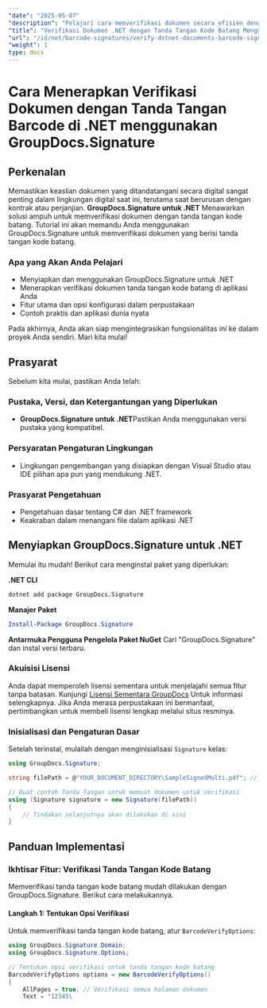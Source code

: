 ```yaml
---
"date": "2025-05-07"
"description": "Pelajari cara memverifikasi dokumen secara efisien dengan tanda tangan kode batang menggunakan GroupDocs.Signature untuk .NET. Panduan ini mencakup pengaturan, implementasi, dan aplikasi praktis."
"title": "Verifikasi Dokumen .NET dengan Tanda Tangan Kode Batang Menggunakan GroupDocs.Signature"
"url": "/id/net/barcode-signatures/verify-dotnet-documents-barcode-signatures-groupdocs/"
"weight": 1
type: docs
---
```

# Cara Menerapkan Verifikasi Dokumen dengan Tanda Tangan Barcode di .NET menggunakan GroupDocs.Signature

## Perkenalan

Memastikan keaslian dokumen yang ditandatangani secara digital sangat penting dalam lingkungan digital saat ini, terutama saat berurusan dengan kontrak atau perjanjian. **GroupDocs.Signature untuk .NET** Menawarkan solusi ampuh untuk memverifikasi dokumen dengan tanda tangan kode batang. Tutorial ini akan memandu Anda menggunakan GroupDocs.Signature untuk memverifikasi dokumen yang berisi tanda tangan kode batang.

### Apa yang Akan Anda Pelajari
- Menyiapkan dan menggunakan GroupDocs.Signature untuk .NET
- Menerapkan verifikasi dokumen tanda tangan kode batang di aplikasi Anda
- Fitur utama dan opsi konfigurasi dalam perpustakaan
- Contoh praktis dan aplikasi dunia nyata

Pada akhirnya, Anda akan siap mengintegrasikan fungsionalitas ini ke dalam proyek Anda sendiri. Mari kita mulai!

## Prasyarat
Sebelum kita mulai, pastikan Anda telah:

### Pustaka, Versi, dan Ketergantungan yang Diperlukan
- **GroupDocs.Signature untuk .NET**Pastikan Anda menggunakan versi pustaka yang kompatibel.
  
### Persyaratan Pengaturan Lingkungan
- Lingkungan pengembangan yang disiapkan dengan Visual Studio atau IDE pilihan apa pun yang mendukung .NET.
### Prasyarat Pengetahuan
- Pengetahuan dasar tentang C# dan .NET framework
- Keakraban dalam menangani file dalam aplikasi .NET

## Menyiapkan GroupDocs.Signature untuk .NET
Memulai itu mudah! Berikut cara menginstal paket yang diperlukan:

**.NET CLI**
```bash
dotnet add package GroupDocs.Signature
```
**Manajer Paket**
```powershell
Install-Package GroupDocs.Signature
```
**Antarmuka Pengguna Pengelola Paket NuGet**
Cari "GroupDocs.Signature" dan instal versi terbaru.

### Akuisisi Lisensi
Anda dapat memperoleh lisensi sementara untuk menjelajahi semua fitur tanpa batasan. Kunjungi [Lisensi Sementara GroupDocs](https://purchase.groupdocs.com/temporary-license/) Untuk informasi selengkapnya. Jika Anda merasa perpustakaan ini bermanfaat, pertimbangkan untuk membeli lisensi lengkap melalui situs resminya.

### Inisialisasi dan Pengaturan Dasar
Setelah terinstal, mulailah dengan menginisialisasi `Signature` kelas:
```csharp
using GroupDocs.Signature;

string filePath = @"YOUR_DOCUMENT_DIRECTORY\SampleSignedMulti.pdf"; // Ganti dengan jalur file Anda yang sebenarnya

// Buat contoh Tanda Tangan untuk memuat dokumen untuk verifikasi
using (Signature signature = new Signature(filePath))
{
    // Tindakan selanjutnya akan dilakukan di sini
}
```
## Panduan Implementasi
### Ikhtisar Fitur: Verifikasi Tanda Tangan Kode Batang
Memverifikasi tanda tangan kode batang mudah dilakukan dengan GroupDocs.Signature. Berikut cara melakukannya.

#### Langkah 1: Tentukan Opsi Verifikasi
Untuk memverifikasi tanda tangan kode batang, atur `BarcodeVerifyOptions`:
```csharp
using GroupDocs.Signature.Domain;
using GroupDocs.Signature.Options;

// Tentukan opsi verifikasi untuk tanda tangan kode batang
BarcodeVerifyOptions options = new BarcodeVerifyOptions()
{
    AllPages = true, // Verifikasi semua halaman dokumen
    Text = "12345\